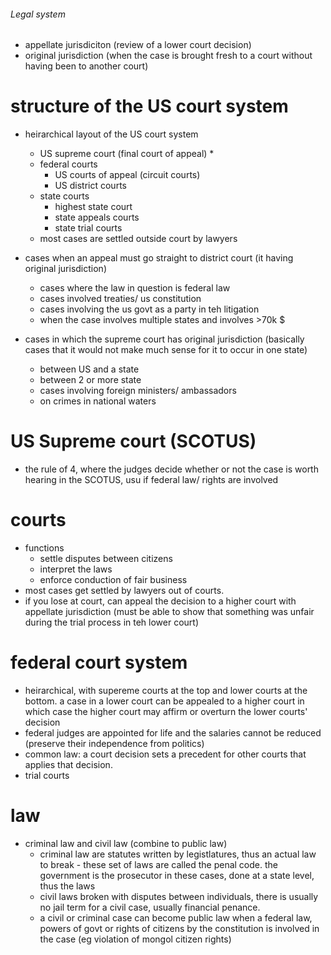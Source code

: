 ###### Legal system
- appellate jurisdiciton (review of a lower court decision)
- original jurisdiction (when the case is brought fresh to a court without having been to another court)



# structure of the US court system
- heirarchical layout of the US court system
    + US supreme court (final court of appeal)
        * 
    + federal courts
        * US courts of appeal (circuit courts)
        * US district courts
    + state courts
        * highest state court
        * state appeals courts
        * state trial courts
    + most cases are settled outside court by lawyers

- cases when an appeal must go straight to district court (it having original jurisdiction)
    + cases where the law in question is federal law
    + cases involved treaties/ us constitution
    + cases involving the us govt as a party in teh litigation
    + when the case involves multiple states and involves >70k $
- cases in which the supreme court has original jurisdiction (basically cases that it would not make much sense for it to occur in one state)
    + between US and a state
    + between 2 or more state
    + cases involving foreign ministers/ ambassadors
    + on crimes in national waters 

# US Supreme court (SCOTUS)
- the rule of 4, where the judges decide whether or not the case is worth hearing in the SCOTUS, usu if federal law/ rights are involved


# courts
- functions
    + settle disputes between citizens
    + interpret the laws 
    + enforce conduction of fair business
- most cases get settled by lawyers out of courts. 
- if you lose at court, can appeal the decision to a higher court with appellate jurisdiction (must be able to show that something was unfair during the trial process in teh lower court)

# federal court system
- heirarchical, with supereme courts at the top and lower courts at the bottom. a case in a lower court can be appealed to a higher court in which case the higher court may affirm or overturn the lower courts' decision
- federal judges are appointed for life and the salaries cannot be reduced (preserve their independence from politics)
- common law: a court decision sets a precedent for other courts that applies that decision. 
- trial courts

# law
- criminal law and civil law (combine to  public law)
    + criminal law are statutes written by legistlatures, thus an actual law to break - these set of laws are called the penal code. the government is the prosecutor in these cases, done at a state level, thus the laws
    + civil laws broken with disputes between individuals, there is usually no jail term for a civil case, usually financial penance. 
    + a civil or criminal case can become public law when a federal law, powers of govt or rights of citizens by the constitution is involved in the case (eg violation of mongol citizen rights)
        
